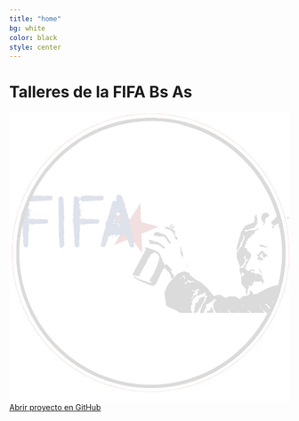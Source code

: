 ```yaml
---
title: "home"
bg: white
color: black
style: center
---
```



# Talleres de la FIFA Bs As

<span>
  <img style="width=100px;" src="img/logo_fifa.jpg">
</span>


<span id="forkongithub">
  <a href="{{ site.source_link }}" class="bg-blue">
    Abrir proyecto en GitHub
  </a>
</span>
